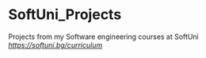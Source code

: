 # SoftUni_Projects
Projects from my Software engineering courses at SoftUni
*https://softuni.bg/curriculum*
